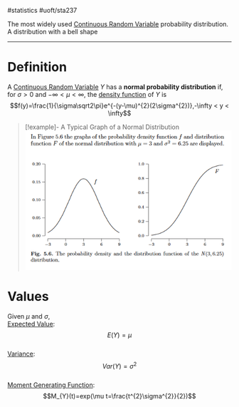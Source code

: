 #statistics #uoft/sta237 

The most widely used [Continuous Random Variable](Continuous%20Random%20Variable.md) probability distribution. A distribution with a bell shape

---
# Definition
A [Continuous Random Variable](Continuous%20Random%20Variable.md) $Y$ has a **normal probability distribution** if, for $\sigma > 0$ and $-\infty < \mu < \infty$, the [density function](Probability%20Mass%20Function.md) of $Y$ is $$f(y)=\frac{1}{\sigma\sqrt2\pi}e^{-(y-\mu)^{2}(2\sigma^{2})},-\infty < y < \infty$$
> [!example]- A Typical Graph of a Normal Distribution  
> ![Pasted image 20231122192723](Attachments/Pasted%20image%2020231122192723.png)
# Values
Given $\mu$ and $\sigma$,  
[Expected Value](Expected%20Value.md): $$E(Y)=\mu$$  
[Variance](Variance.md): $$Var(Y)=\sigma^{2}$$  
[Moment Generating Function](Moment%20Generating%20Function.md): $$M_{Y}(t)=exp(\mu t=\frac{t^{2}\sigma^{2}}{2})$$


